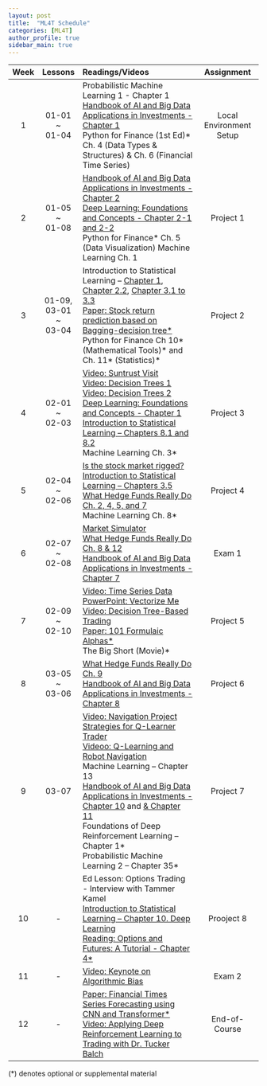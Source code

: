 ```yaml
---
layout: post
title:  "ML4T Schedule"
categories: [ML4T]
author_profile: true
sidebar_main: true
---
```


|Week|Lessons|Readings/Videos|Assignment|
|:--:|:-----:|:--------------|:--------:|
|1| 01-01<br> ~ <br>01-04 | Probabilistic Machine Learning 1 - Chapter 1 <br> [Handbook of AI and Big Data Applications in Investments - Chapter 1](https://melody11sung.github.io/ml4t/handbook-of-AI-investments-ch1/) <br> Python for Finance (1st Ed)* Ch. 4 (Data Types & Structures) & Ch. 6 (Financial Time Series) | Local Environment Setup |
|2| 01-05<br> ~ <br>01-08 | [Handbook of AI and Big Data Applications in Investments - Chapter 2](https://melody11sung.github.io/ml4t/handbook-of-AI-investments-ch2/) <br> [Deep Learning: Foundations and Concepts - Chapter 2-1 and 2-2](https://melody11sung.github.io/ml4t/Deep-Learning-ch2/) <br> Python for Finance* Ch. 5 (Data Visualization) Machine Learning Ch. 1 | Project 1 |
|3| 01-09,<br>03-01<br> ~ <br>03-04 | Introduction to Statistical Learning – [Chapter 1](https://melody11sung.github.io/ml4t/statistical-learning-ch1-Introduction/),<br> [Chapter 2.2](https://melody11sung.github.io/ml4t/statistical-learning-ch2.2-model-accuracy/), [Chapter 3.1 to 3.3](https://melody11sung.github.io/ml4t/statistical-learning-ch3-Linear-Regression/) <br> [Paper: Stock return prediction based on Bagging-decision tree*](https://melody11sung.github.io/ml4t/Stock-return-predictions-based-on-bagging-decision-tree/) <br> Python for Finance Ch 10* (Mathematical Tools)* and Ch. 11* (Statistics)* | Project 2 |
|4| 02-01<br> ~ <br>02-03 | [Video: Suntrust Visit](https://www.youtube.com/watch?v=w3C-gly8bLE) <br> [Video: Decision Trees 1](https://www.youtube.com/watch?v=OBWL4oLT7Uc) <br> [Video: Decision Trees 2](https://www.youtube.com/watch?v=WVc3cjvDHhw) <br> [Deep Learning: Foundations and Concepts - Chapter 1](https://melody11sung.github.io/ml4t/Deep-Learning-ch1/) <br> [Introduction to Statistical Learning – Chapters 8.1 and 8.2](https://melody11sung.github.io/ml4t/statistical-learning-ch8-Tree/) <Br> Machine Learning Ch. 3* | Project 3 |
|5| 02-04<br> ~ <br>02-06 | [Is the stock market rigged?](https://youtu.be/DX9djYus9tY) <br> [Introduction to Statistical Learning – Chapters 3.5](https://melody11sung.github.io/ml4t/statistical-learning-ch3-Linear-Regression/) <br> [What Hedge Funds Really Do Ch. 2, 4, 5, and 7](https://melody11sung.github.io/page2/) <br> Machine Learning Ch. 8* | Project 4 |
|6| 02-07<br> ~ <br>02-08 | [Market Simulator](https://www.youtube.com/watch?v=1ysZptg2Ypk) <br> [What Hedge Funds Really Do Ch. 8 & 12](https://melody11sung.github.io/page2/) <br> [Handbook of AI and Big Data Applications in Investments - Chapter 7](https://melody11sung.github.io/ml4t/handbook-of-AI-ch7/) | Exam 1 |
|7| 02-09<br> ~ <br>02-10  | [Video: Time Series Data](https://www.youtube.com/watch?v=2e2Yr-Bpo-w) <br> [PowerPoint: Vectorize Me](https://www.dropbox.com/s/5uc96iv9j0ekqi0/CDB_vectorize_me.pptx.zip?dl=1) <br> [Video: Decision Tree-Based Trading](https://www.youtube.com/watch?v=dbSbYHECGoA) <br> [Paper: 101 Formulaic Alphas*](https://arxiv.org/ftp/arxiv/papers/1601/1601.00991.pdf) <br> The Big Short (Movie)* | Project 5 |
|8| 03-05<br> ~ <br>03-06  | [What Hedge Funds Really Do Ch. 9](https://melody11sung.github.io/ml4t/hedge-funds-ch9-active-portfolio/) <br> [Handbook of AI and Big Data Applications in Investments - Chapter 8](https://melody11sung.github.io/ml4t/handbook-of-AI-ch8/)  | Project 6 |
|9| 03-07  | [Video: Navigation Project Strategies for Q-Learner Trader](https://www.youtube.com/watch?v=K8xRATOpsqw) <br> [Videoo: Q-Learning and Robot Navigation](https://www.youtube.com/watch?v=X9UhB953TDA) <br> Machine Learning – Chapter 13 <br> [Handbook of AI and Big Data Applications in Investments - Chapter 10](https://melody11sung.github.io/ml4t/handbook-of-ai-ch10/) and [ & Chapter 11](https://melody11sung.github.io/ml4t/handbook-of-AI-ch11/) <br> Foundations of Deep Reinforcement Learning – Chapter 1* <br> Probabilistic Machine Learning 2 – Chapter 35*  | Project 7 |
|10| - | Ed Lesson: Options Trading - Interview with Tammer Kamel <br> [Introduction to Statistical Learning – Chapter 10. Deep Learning](https://melody11sung.github.io/ml4t/statistical-deep-learning/) <br> [Reading: Options and Futures: A Tutorial - Chapter 4*](https://www.cfainstitute.org/-/media/documents/book/rf-publication/1992/rf-v1992-n5-4438-pdf.ashx) | Prooject 8 |
|11| - | [Video: Keynote on Algorithmic Bias](https://conversations.cc.gatech.edu/)  | Exam 2 |
|12| - | [Paper: Financial Times Series Forecasting using CNN and Transformer*](https://arxiv.org/abs/2304.04912) <br> [Video: Applying Deep Reinforcement Learning to Trading with Dr. Tucker Balch](https://youtu.be/Pka0DC_P17k) | End-of-Course |

(*) denotes optional or supplemental material

